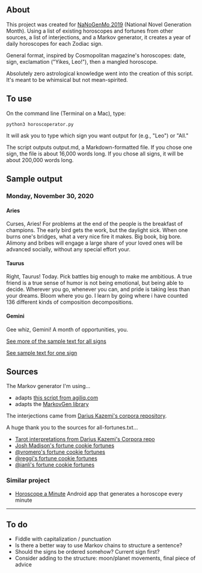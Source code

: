 ## About 

This project was created for [NaNoGenMo 2019](https://github.com/nanogenmo/2019) (National Novel Generation Month). Using a list of existing horoscopes and fortunes from other sources, a list of interjections, and a Markov generator, it creates a year of daily horoscopes for each Zodiac sign. 

General format, inspired by Cosmopolitan magazine's horoscopes: date, sign, exclamation ("Yikes, Leo!"), then a mangled horoscope. 

Absolutely zero astrological knowledge went into the creation of this script. It's meant to be whimsical but not mean-spirited.

## To use 

On the command line (Terminal on a Mac), type: 

```
python3 horoscoperator.py
```

It will ask you to type which sign you want output for (e.g., "Leo") or "All."

The script outputs output.md, a Markdown-formatted file. If you chose one sign, the file is about 16,000 words long. If you chose all signs, it will be about 200,000 words long.

## Sample output  

### Monday, November 30, 2020

#### Aries

Curses, Aries! For problems at the end of the people is the breakfast of champions. The early bird gets the work, but the daylight sick. When one burns one's bridges, what a very nice fire it makes. Big book, big bore. Alimony and bribes will engage a large share of your loved ones will be advanced socially, without any special effort your.

#### Taurus

Right, Taurus! Today. Pick battles big enough to make me ambitious. A true friend is a true sense of humor is not being emotional, but being able to decide. Wherever you go, whenever you can, and pride is taking less than your dreams. Bloom where you go. I learn by going where i have counted 136 different kinds of composition decompositions.

#### Gemini

Gee whiz, Gemini! A month of opportunities, you.

[See more of the sample text for all signs](https://github.com/robincamille/nanogenmo2019/blob/master/sample-output_all.md)

[See sample text for one sign](https://github.com/robincamille/nanogenmo2019/blob/master/sample-output_leo.md)


## Sources

The Markov generator I'm using...
- adapts [this script from agiliq.com](http://agiliq.com/blog/2009/06/generating-pseudo-random-text-with-markov-chains-u/)
- adapts the [MarkovGen library](https://github.com/mattspitz/markovge)

The interjections came from [Darius Kazemi's corpora repository](https://github.com/dariusk/corpora/blob/master/data/words/interjections.json).

A huge thank you to the sources for all-fortunes.txt...
- [Tarot interpretations from Darius Kazemi's Corpora repo](https://github.com/dariusk/corpora/blob/master/data/divination/tarot_interpretations.json)
- [Josh Madison's fortune cookie fortunes](https://joshmadison.com/2008/04/20/fortune-cookie-fortunes/)
- [@vromero's fortune cookie fortunes](https://github.com/vromero/fortune-cookies/blob/master/fortunes)
- [@reggi's fortune cookie fortunes](https://github.com/reggi/fortune-cookie/blob/master/fortune-cookies.txt)
- [@ianli's fortune cookie fortunes](https://github.com/ianli/fortune-cookies-galore/blob/master/fortunes.txt)

### Similar project
- [Horoscope a Minute](https://play.google.com/store/apps/details?id=com.volchok.minutehoroscope&hl=en_US) Android app that generates a horoscope every minute

---

## To do
- Fiddle with capitalization / punctuation 
- Is there a better way to use Markov chains to structure a sentence? 
- Should the signs be ordered somehow? Current sign first? 
- Consider adding to the structure: moon/planet movements, final piece of advice
